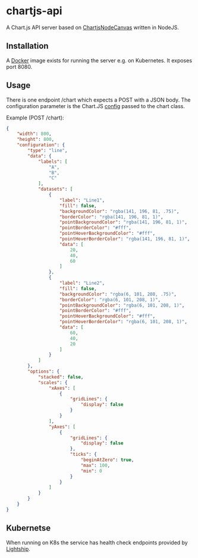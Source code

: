 # chartjs-api

A Chart.js API server based on [ChartjsNodeCanvas](https://github.com/SeanSobey/ChartjsNodeCanvas) written in NodeJS.

## Installation

A [Docker](https://github.com/orgs/sysnor/packages/container/package/chartjs-api) image exists for running the server e.g. on Kubernetes. It exposes port 8080.

## Usage

There is one endpoint /chart which expects a POST with a JSON body. The configuration parameter is the Chart.JS [config](https://www.chartjs.org/docs/latest/getting-started/usage.html) passed to the chart class.

Example (POST /chart):

```json
{
    "width": 800,
    "height": 800,
    "configuration": {
        "type": "line",
        "data": {
            "labels": [
                "A",
                "B",
                "C"
            ],
            "datasets": [
                {
                    "label": "Line1",
                    "fill": false,
                    "backgroundColor": "rgba(141, 196, 81, .75)",
                    "borderColor": "rgba(141, 196, 81, 1)",
                    "pointBackgroundColor": "rgba(141, 196, 81, 1)",
                    "pointBorderColor": "#fff",
                    "pointHoverBackgroundColor": "#fff",
                    "pointHoverBorderColor": "rgba(141, 196, 81, 1)",
                    "data": [
                        20,
                        40,
                        60
                    ]
                },
                {
                    "label": "Line2",
                    "fill": false,
                    "backgroundColor": "rgba(6, 101, 208, .75)",
                    "borderColor": "rgba(6, 101, 208, 1)",
                    "pointBackgroundColor": "rgba(6, 101, 208, 1)",
                    "pointBorderColor": "#fff",
                    "pointHoverBackgroundColor": "#fff",
                    "pointHoverBorderColor": "rgba(6, 101, 208, 1)",
                    "data": [
                        60,
                        40,
                        20
                    ]
                }
            ]
        },
        "options": {
            "stacked": false,
            "scales": {
                "xAxes": [
                    {
                        "gridLines": {
                            "display": false
                        }
                    }
                ],
                "yAxes": [
                    {
                        "gridLines": {
                            "display": false
                        },
                        "ticks": {
                            "beginAtZero": true,
                            "max": 100,
                            "min": 0
                        }
                    }
                ]
            }
        }
    }
}
```

## Kubernetse

When running on K8s the service has health check endpoints provided by [Lightship](https://github.com/gajus/lightship#lightship-usage-kubernetes-container-probe-configuration).
